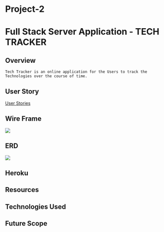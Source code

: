 # Project-2

# Full Stack Server Application - TECH TRACKER

## Overview 

    Tech Tracker is an online application for the Users to track the Technologies over the course of time. 

## User Story

[User Stories](https://trello.com/b/41xafAg3/project-2-tech-tracker)

## Wire Frame

![](https://i.imgur.com/AKYvW7F.jpg)

## ERD

![](https://i.imgur.com/ua1RI7O.jpg)

## Heroku 

## Resources

## Technologies Used

## Future Scope 




